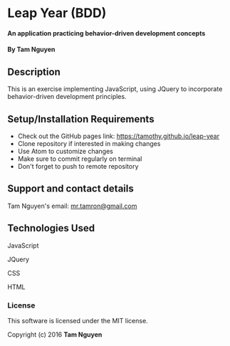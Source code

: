 # Leap Year (BDD)

#### An application practicing behavior-driven development concepts

#### By Tam Nguyen

## Description

This is an exercise implementing JavaScript, using JQuery to incorporate behavior-driven development principles.

## Setup/Installation Requirements

* Check out the GitHub pages link: https://tamothy.github.io/leap-year
* Clone repository if interested in making changes
* Use Atom to customize changes
* Make sure to commit regularly on terminal
* Don't forget to push to remote repository

## Support and contact details

Tam Nguyen's email: mr.tamron@gmail.com

## Technologies Used

JavaScript

JQuery

CSS

HTML

### License

This software is licensed under the MIT license.

Copyright (c) 2016 **Tam Nguyen**

